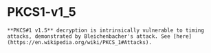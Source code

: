 # PKCS1-v1_5

```admonish warning
**PKCS#1 v1.5** decryption is intrinsically vulnerable to timing attacks, demonstrated by Bleichenbacher's attack. See [here](https://en.wikipedia.org/wiki/PKCS_1#Attacks).
```
